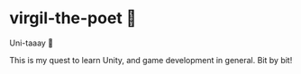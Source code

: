 # virgil-the-poet 📜
Uni-taaay 🦄

This is my quest to learn Unity, and game development in general.
Bit by bit!
